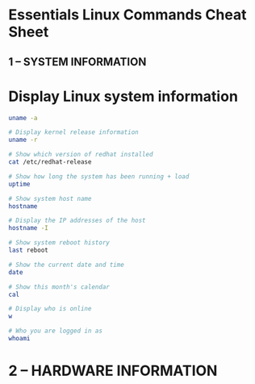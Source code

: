 

# Essentials Linux Commands Cheat Sheet


## 1 – SYSTEM INFORMATION


# Display Linux system information

```sh
uname -a
```

```sh
# Display kernel release information
uname -r
```

```sh
# Show which version of redhat installed
cat /etc/redhat-release
```

```sh
# Show how long the system has been running + load
uptime
```

```sh
# Show system host name
hostname
```

```sh
# Display the IP addresses of the host
hostname -I
```

```sh
# Show system reboot history
last reboot
```
```sh
# Show the current date and time
date
```

```sh
# Show this month's calendar
cal
```

```sh
# Display who is online
w
```

```sh
# Who you are logged in as
whoami
```

# 2 – HARDWARE INFORMATION
